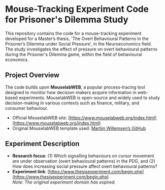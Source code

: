 # Mouse-Tracking Experiment Code for Prisoner's Dilemma Study

This repository contains the code for a mouse-tracking experiment developed for a Master’s thesis, 'The Overt Behavioural Patterns in the Prisoner’s Dilemma under Social Pressure', in the Neuroeconomics field. The study investigates the effect of pressure on overt behavioural patterns during the Prisoner's Dilemma game, within the field of behavioural economics.

## Project Overview

The code builds upon **MouselabWEB**, a popular process-tracing tool designed to monitor how decision-makers acquire information in web-based experiments. MouselabWEB is open-source and widely used to study decision-making in various contexts such as finance, military, and consumer behaviour.

- Official MouselabWEB site: [https://www.mouselabweb.org/index.html](https://www.mouselabweb.org/index.html)
- Original MouselabWEB template used: [Martijn Willemsen’s GitHub](https://github.com/MCWillemsen/mouselabWEB20)

## Experiment Description

- **Research focus**: (1) Which signalling behaviours on cursor movement are under observation (overt behavioural patterns) in the PDG, and (2) How does increasing social pressure affect overt behavioural patterns? 
- **Experiment link**: [https://www.thesisexperiment.com/begin.php](https://www.thesisexperiment.com/begin.php)  
  _Note: The original experiment domain has expired._
